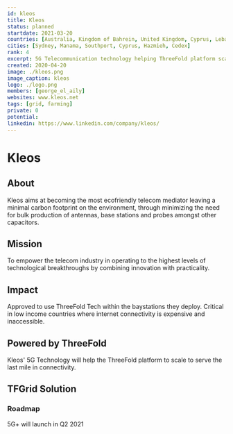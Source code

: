 ```yaml
---
id: kleos
title: Kleos
status: planned
startdate: 2021-03-20
countries: [Australia, Kingdom of Bahrein, United Kingdom, Cyprus, Lebanon, France, Mozambique, DRC & Ghana]
cities: [Sydney, Manama, Southport, Cyprus, Hazmieh, Cedex]
rank: 4
excerpt: 5G Telecommunication technology helping ThreeFold platform scale to serve the last mile in connectivity. 
created: 2020-04-20 
image: ./kleos.png
image_caption: kleos
logo: ./logo.png
members: [george_el_aily]
websites: www.kleos.net
tags: [grid, farming]
private: 0
potential: 
linkedin: https://www.linkedin.com/company/kleos/
---
```


# Kleos

## About

Kleos aims at becoming the most ecofriendly telecom mediator leaving a minimal carbon footprint on the environment, through minimizing the need for bulk production of antennas, base stations and probes amongst other capacitors.

## Mission

To empower the telecom industry in operating to the highest levels of technological breakthroughs by combining innovation with practicality.

## Impact

Approved to use ThreeFold Tech within the baystations they deploy. Critical in low income countries where internet connectivity is expensive and inaccessible. 

## Powered by ThreeFold

Kleos' 5G Technology will help the ThreeFold platform to scale to serve the last mile in connectivity. 

## TFGrid Solution

### Roadmap

5G+ will launch in Q2 2021

